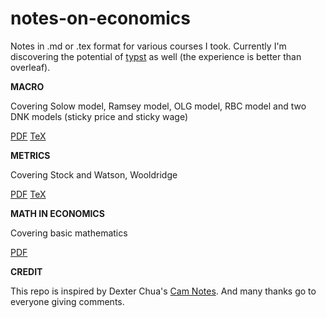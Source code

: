 # notes-on-economics
Notes in .md or .tex format for various courses I took. Currently I'm discovering the potential of [typst](https://typst.app) as well (the experience is better than overleaf).

**MACRO**

Covering Solow model, Ramsey model, OLG model, RBC model and two DNK models (sticky price and sticky wage)

[PDF](macro/macro.pdf)  [TeX](macro/macro.tex)

**METRICS**

Covering Stock and Watson, Wooldridge

[PDF](metrics/metrics.pdf) [TeX](metrics/metrics.tex)

**MATH IN ECONOMICS**

Covering basic mathematics

[PDF](math/mathinecon.pdf)

**CREDIT**

This repo is inspired by Dexter Chua's [Cam Notes](https://github.com/dalcde/cam-notes). And many thanks go to everyone giving comments.
